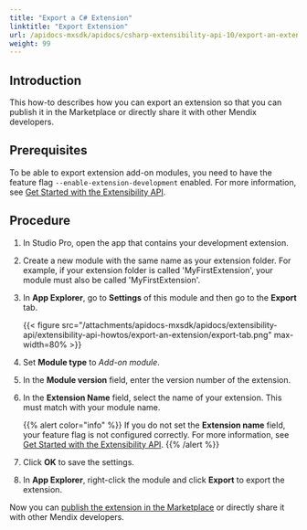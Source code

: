 ```yaml
---
title: "Export a C# Extension"
linktitle: "Export Extension"
url: /apidocs-mxsdk/apidocs/csharp-extensibility-api-10/export-an-extension/
weight: 99
---
```


## Introduction

This how-to describes how you can export an extension so that you can publish it in the Marketplace or directly share it with other Mendix developers.

## Prerequisites

To be able to export extension add-on modules, you need to have the feature flag `--enable-extension-development` enabled. For more information, see [Get Started with the Extensibility API](/apidocs-mxsdk/apidocs/csharp-extensibility-api/get-started/).

## Procedure

1. In Studio Pro, open the app that contains your development extension.
2. Create a new module with the same name as your extension folder. For example, if your extension folder is called 'MyFirstExtension', your module must also be called 'MyFirstExtension'.
3. In **App Explorer**, go to **Settings** of this module and then go to the **Export** tab.

    {{< figure src="/attachments/apidocs-mxsdk/apidocs/extensibility-api/extensibility-api-howtos/export-an-extension/export-tab.png" max-width=80% >}}

4. Set **Module type** to *Add-on module*.
5. In the **Module version** field, enter the version number of the extension.
6. In the **Extension Name** field, select the name of your extension. This must match with your module name.

    {{% alert color="info" %}} If you do not set the **Extension name** field, your feature flag is not configured correctly. For more information, see [Get Started with the Extensibility API](/apidocs-mxsdk/apidocs/csharp-extensibility-api/get-started/). {{% /alert %}}

7. Click **OK** to save the settings.
8. In **App Explorer**, right-click the module and click **Export** to export the extension.

Now you can [publish the extension in the Marketplace](/appstore/submit-content/#adding) or directly share it with other Mendix developers.
